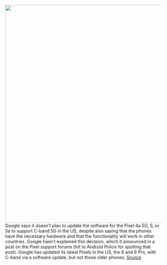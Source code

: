 <img src='https://cdn.vox-cdn.com/thumbor/q7iGv-j5uY0bwDc19JvHsfT3ePM=/0x0:2040x1360/1200x800/filters:focal(857x517:1183x843)/cdn.vox-cdn.com/uploads/chorus_image/image/70658590/ajohnson_210813_4713_0004.0.jpg' width='700px' /><br/>
Google says it doesn't plan to update the software for the Pixel 4a 5G, 5, or 5a to support C-band 5G in the US, despite also saying that the phones have the necessary hardware and that the functionality will work in other countries. Google hasn't explained this decision, which it announced in a post on the Pixel support forums (h/t to Android Police for spotting that post). Google has updated its latest Pixels in the US, the 6 and 6 Pro, with C-band via a software update, but not those older phones.
<a href='https://www.theverge.com/2022/3/22/22991308/google-pixel-4a-5-5a-5g-c-band-pixel-6-software'> Source <a/>